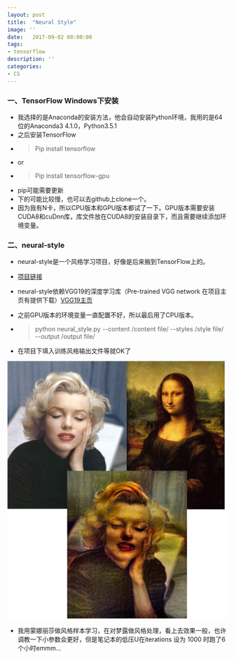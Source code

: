 ```yaml
---
layout: post
title:  "Neural Style"
image: ''
date:   2017-09-02 00:00:00
tags:
- tensorflow
description: ''
categories:
- CS 
---
```



### 一、TensorFlow Windows下安装

- 我选择的是Anaconda的安装方法，他会自动安装Python环境，我用的是64位的Anaconda3 4.1.0，Python3.5.1
- 之后安装TensorFlow
- >Pip install tensorflow
- or
- >Pip install tensorflow-gpu
- pip可能需要更新
- 下的可能比较慢，也可以去github上clone一个。
- 因为我有N卡，所以CPU版本和GPU版本都试了一下。GPU版本需要安装CUDA8和cuDnn库，库文件放在CUDA8的安装目录下，而且需要继续添加环境变量。


### 二、neural-style

- neural-style是一个风格学习项目，好像是后来搬到TensorFlow上的。
- [项目链接](https://github.com/anishathalye/neural-style)
- neural-style依赖VGG19的深度学习库（Pre-trained VGG network 在项目主页有提供下载）[VGG19主页](http://www.vlfeat.org/matconvnet/pretrained/#downloading-the-pre-trained-models)
- 之前GPU版本的环境变量一直配置不好，所以最后用了CPU版本。

- >python neural_style.py --content /content file/ --styles /style file/ --output /output file/

- 在项目下填入训练风格输出文件等就OK了

![image](https://raw.githubusercontent.com/Kivior/kivior.github.io/master/img/TF-ns.jpg)

- 我用蒙娜丽莎做风格样本学习，在对梦露做风格处理，看上去效果一般，也许调教一下小参数会更好，但是笔记本的低压U在iterations 设为 1000 时跑了6个小时emmm...
 

